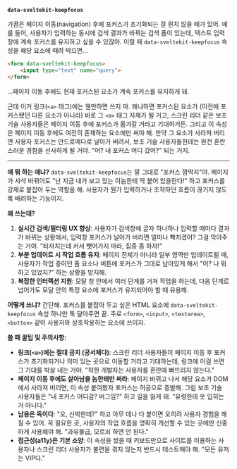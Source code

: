 **`data-sveltekit-keepfocus`**

가끔은 페이지 이동(navigation) 후에 포커스가 초기화되는 걸 원치 않을 때가 있어. 예를 들어, 사용자가 입력하는 동시에 검색 결과가 바뀌는 검색 폼이 있는데, 텍스트 입력창에 계속 포커스를 유지하고 싶을 수 있잖아. 이럴 때 `data-sveltekit-keepfocus` 속성을 해당 요소에 때려 박으면...

```html
<form data-sveltekit-keepfocus>
	<input type="text" name="query">
</form>
```

...페이지 이동 후에도 현재 포커스된 요소가 계속 포커스를 유지하게 돼.

근데 이거 링크(`<a>` 태그)에는 웬만하면 쓰지 마. 왜냐하면 포커스된 요소가 (이전에 포커스됐던 다른 요소가 아니라) 바로 그 `<a>` 태그 자체가 될 거고, 스크린 리더 같은 보조 기술 사용자들은 페이지 이동 후에 포커스가 옮겨갈 거라고 기대하거든. 그리고 이 속성은 페이지 이동 후에도 여전히 존재하는 요소에만 써야 해. 만약 그 요소가 사라져 버리면 사용자 포커스는 안드로메다로 날아가 버려서, 보조 기술 사용자들한테는 완전 혼란스러운 경험을 선사하게 될 거야. "어? 내 포커스 어디 갔어?" 되는 거지.

---

**얘 뭐 하는 애냐?**
`data-sveltekit-keepfocus`는 말 그대로 "포커스 껌딱지"야. 페이지가 샤샥 바뀌어도 "난 지금 내가 보고 있는 이놈한테 딱 붙어 있을란다!" 하고 포커스를 강제로 붙잡아 두는 역할을 해. 사용자가 뭔가 입력하거나 조작하던 흐름이 끊기지 않도록 배려하는 기능이지.

**왜 쓰는데?**
1.  **실시간 검색/필터링 UX 향상**: 사용자가 검색창에 글자 하나하나 입력할 때마다 결과가 바뀌는 상황에서, 입력창 포커스가 날아가 버리면 얼마나 빡치겠어? 그걸 막아주는 거야. "타자치는데 커서 뺏어가지 마라, 집중 좀 하자!"
2.  **부분 업데이트 시 작업 흐름 유지**: 페이지 전체가 아니라 일부 영역만 업데이트될 때, 사용자가 작업 중이던 폼 요소나 버튼에 포커스가 그대로 남아있게 해서 "어? 나 뭐하고 있었지?" 하는 상황을 방지해.
3.  **복잡한 인터랙션 지원**: 모달 창 안에서 여러 단계를 거쳐 작업을 하는데, 다음 단계로 넘어가도 모달 안의 특정 요소에 포커스가 유지되어야 할 때 유용해.

**어떻게 쓰냐?**
간단해. 포커스를 붙잡아 두고 싶은 HTML 요소에 `data-sveltekit-keepfocus` 속성 하나만 툭 달아주면 끝. 주로 `<form>`, `<input>`, `<textarea>`, `<button>` 같이 사용자와 상호작용하는 요소에 쓰이지.

**쓸 때 꿀팁 및 주의사항:**
*   **링크(`<a>`)에는 절대 금지 (궁서체다)**: 스크린 리더 사용자들이 페이지 이동 후 포커스가 초기화되거나 의미 있는 곳으로 이동할 거라고 기대하는데, 링크에 이걸 쓰면 그 기대를 박살 내는 거야. "착한 개발자는 사용자를 혼란에 빠뜨리지 않는다."
*   **페이지 이동 후에도 살아남을 놈한테만 써라**: 페이지 바뀌고 나서 해당 요소가 DOM에서 사라져 버리면, 이 속성 붙여봤자 포커스는 허공으로 증발해. 그럼 보조 기술 사용자들은 "내 포커스 어디감? 버그임?" 하고 길을 잃게 돼. "유령한테 옷 입히는 거 아니다."
*   **남용은 독이다**: "오, 신박한데?" 하고 아무 데나 다 붙이면 오히려 사용자 경험을 해칠 수 있어. 꼭 필요한 곳, 사용자의 작업 흐름을 명확히 개선할 수 있는 곳에만 신중하게 사용해야 해. "과유불급, 모르쇠 하면 안 된다."
*   **접근성(a11y)은 기본 소양**: 이 속성을 썼을 때 키보드만으로 사이트를 이용하는 사용자나 스크린 리더 사용자가 불편을 겪지 않는지 반드시 테스트해야 해. "모든 유저는 VIP다."